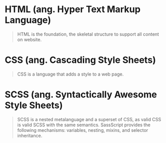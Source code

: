 # HTML (ang. Hyper Text Markup Language)

> HTML is the foundation, the skeletal structure to support all content on website.

# CSS (ang. Cascading Style Sheets)

> CSS is a language that adds a style to a web page.

# SCSS (ang. Syntactically Awesome Style Sheets)

> SCSS is a nested metalanguage and a superset of CSS, as valid CSS is valid SCSS with the same semantics. SassScript provides the following mechanisms: variables, nesting, mixins, and selector inheritance.
